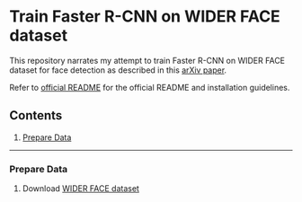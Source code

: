 # Train Faster R-CNN on WIDER FACE dataset

This repository narrates my attempt to train Faster R-CNN on WIDER FACE dataset for face detection as described in this [arXiv paper](https://arxiv.org/abs/1606.03473).

Refer to [official README](./README_original.md) for the official README and installation guidelines.

## Contents
1. [Prepare Data](#prepare-data)

---

### Prepare Data

1. Download [WIDER FACE dataset](http://mmlab.ie.cuhk.edu.hk/projects/WIDERFace/)


